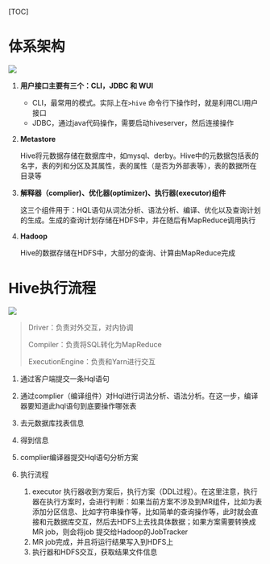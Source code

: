 [TOC]

# 体系架构

![](https://gitee.com/sxhDrk/images/raw/master/imgs/Hive的体系结构.jpeg)



1. **用户接口主要有三个：CLI，JDBC 和 WUI**

	- CLI，最常用的模式。实际上在`>hive` 命令行下操作时，就是利用CLI用户接口
    - JDBC，通过java代码操作，需要启动hiveserver，然后连接操作

3. **Metastore**

   Hive将元数据存储在数据库中，如mysql、derby。Hive中的元数据包括表的名字，表的列和分区及其属性，表的属性（是否为外部表等），表的数据所在目录等

4. **解释器（complier)、优化器(optimizer)、执行器(executor)组件**

   这三个组件用于：HQL语句从词法分析、语法分析、编译、优化以及查询计划的生成。生成的查询计划存储在HDFS中，并在随后有MapReduce调用执行

5. **Hadoop**

   Hive的数据存储在HDFS中，大部分的查询、计算由MapReduce完成



# Hive执行流程

![](https://gitee.com/sxhDrk/images/raw/master/imgs/Hive的体系结构2.png)

> Driver：负责对外交互，对内协调
>
> Compiler：负责将SQL转化为MapReduce
>
> ExecutionEngine：负责和Yarn进行交互



1. 通过客户端提交一条Hql语句

2. 通过complier（编译组件）对Hql进行词法分析、语法分析。在这一步，编译器要知道此hql语句到底要操作哪张表

3. 去元数据库找表信息

4. 得到信息

5. complier编译器提交Hql语句分析方案

6. 执行流程

   1. executor 执行器收到方案后，执行方案（DDL过程）。在这里注意，执行器在执行方案时，会进行判断：如果当前方案不涉及到MR组件，比如为表添加分区信息、比如字符串操作等，比如简单的查询操作等，此时就会直接和元数据库交互，然后去HDFS上去找具体数据；如果方案需要转换成MR      job，则会将job 提交给Hadoop的JobTracker
   2. MR job完成，并且将运行结果写入到HDFS上
   3. 执行器和HDFS交互，获取结果文件信息